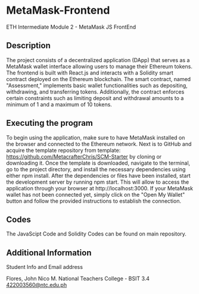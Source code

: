 # MetaMask-Frontend
ETH Intermediate Module 2 - MetaMask JS FrontEnd

## Description

The project consists of a decentralized application (DApp) that serves as a MetaMask wallet interface allowing users to manage their Ethereum tokens. The frontend is built with React.js and interacts with a Solidity smart contract deployed on the Ethereum blockchain. The smart contract, named "Assessment," implements basic wallet functionalities such as depositing, withdrawing, and transferring tokens. Additionally, the contract enforces certain constraints such as limiting deposit and withdrawal amounts to a minimum of 1 and a maximum of 10 tokens.

## Executing the program

To begin using the application, make sure to have MetaMask installed on the browser and connected to the Ethereum network. Next is to GitHub and acquire the template repository from template: https://github.com/MetacrafterChris/SCM-Starter by cloning or downloading it. Once the template is downloaded, navigate to the terminal, go to the project directory, and install the necessary dependencies using either npm install. After the dependencies or files have been installed, start the development server by running npm start. This will allow to access the application through your browser at http://localhost:3000. If your MetaMask wallet has not been connected yet, simply click on the "Open My Wallet" button and follow the provided instructions to establish the connection.

## Codes

The JavaScipt Code and Solidity Codes can be found on main repository.

## Additional Information

Student Info and Email address

Flores, John Nico M.
National Teachers College - BSIT 3.4
422003560@ntc.edu.ph
